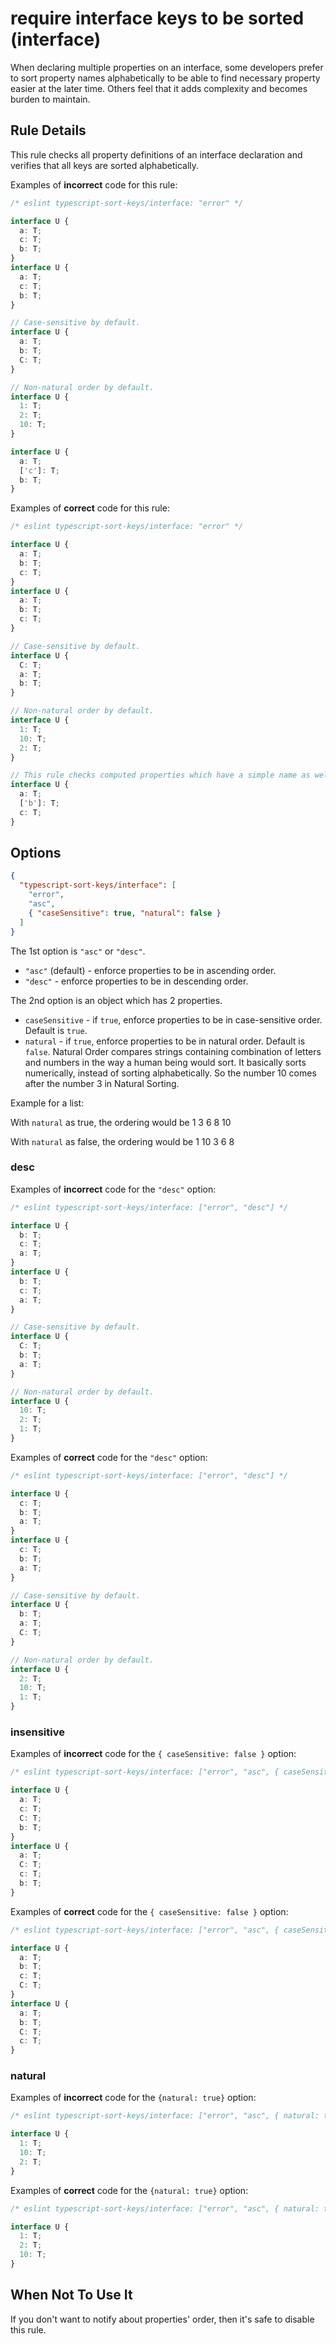 # require interface keys to be sorted (interface)

When declaring multiple properties on an interface, some developers prefer to sort property names alphabetically to be able to find necessary property easier at the later time. Others feel that it adds complexity and becomes burden to maintain.

## Rule Details

This rule checks all property definitions of an interface declaration and verifies that all keys are sorted alphabetically.

Examples of **incorrect** code for this rule:

```ts
/* eslint typescript-sort-keys/interface: "error" */

interface U {
  a: T;
  c: T;
  b: T;
}
interface U {
  a: T;
  c: T;
  b: T;
}

// Case-sensitive by default.
interface U {
  a: T;
  b: T;
  C: T;
}

// Non-natural order by default.
interface U {
  1: T;
  2: T;
  10: T;
}

interface U {
  a: T;
  ['c']: T;
  b: T;
}
```

Examples of **correct** code for this rule:

```ts
/* eslint typescript-sort-keys/interface: "error" */

interface U {
  a: T;
  b: T;
  c: T;
}
interface U {
  a: T;
  b: T;
  c: T;
}

// Case-sensitive by default.
interface U {
  C: T;
  a: T;
  b: T;
}

// Non-natural order by default.
interface U {
  1: T;
  10: T;
  2: T;
}

// This rule checks computed properties which have a simple name as well.
interface U {
  a: T;
  ['b']: T;
  c: T;
}
```

## Options

```json
{
  "typescript-sort-keys/interface": [
    "error",
    "asc",
    { "caseSensitive": true, "natural": false }
  ]
}
```

The 1st option is `"asc"` or `"desc"`.

- `"asc"` (default) - enforce properties to be in ascending order.
- `"desc"` - enforce properties to be in descending order.

The 2nd option is an object which has 2 properties.

- `caseSensitive` - if `true`, enforce properties to be in case-sensitive order. Default is `true`.
- `natural` - if `true`, enforce properties to be in natural order. Default is `false`. Natural Order compares strings containing combination of letters and numbers in the way a human being would sort. It basically sorts numerically, instead of sorting alphabetically. So the number 10 comes after the number 3 in Natural Sorting.

Example for a list:

With `natural` as true, the ordering would be
1
3
6
8
10

With `natural` as false, the ordering would be
1
10
3
6
8

### desc

Examples of **incorrect** code for the `"desc"` option:

```ts
/* eslint typescript-sort-keys/interface: ["error", "desc"] */

interface U {
  b: T;
  c: T;
  a: T;
}
interface U {
  b: T;
  c: T;
  a: T;
}

// Case-sensitive by default.
interface U {
  C: T;
  b: T;
  a: T;
}

// Non-natural order by default.
interface U {
  10: T;
  2: T;
  1: T;
}
```

Examples of **correct** code for the `"desc"` option:

```ts
/* eslint typescript-sort-keys/interface: ["error", "desc"] */

interface U {
  c: T;
  b: T;
  a: T;
}
interface U {
  c: T;
  b: T;
  a: T;
}

// Case-sensitive by default.
interface U {
  b: T;
  a: T;
  C: T;
}

// Non-natural order by default.
interface U {
  2: T;
  10: T;
  1: T;
}
```

### insensitive

Examples of **incorrect** code for the `{ caseSensitive: false }` option:

```ts
/* eslint typescript-sort-keys/interface: ["error", "asc", { caseSensitive: false }] */

interface U {
  a: T;
  c: T;
  C: T;
  b: T;
}
interface U {
  a: T;
  C: T;
  c: T;
  b: T;
}
```

Examples of **correct** code for the `{ caseSensitive: false }` option:

```ts
/* eslint typescript-sort-keys/interface: ["error", "asc", { caseSensitive: false }] */

interface U {
  a: T;
  b: T;
  c: T;
  C: T;
}
interface U {
  a: T;
  b: T;
  C: T;
  c: T;
}
```

### natural

Examples of **incorrect** code for the `{natural: true}` option:

```ts
/* eslint typescript-sort-keys/interface: ["error", "asc", { natural: true }] */

interface U {
  1: T;
  10: T;
  2: T;
}
```

Examples of **correct** code for the `{natural: true}` option:

```ts
/* eslint typescript-sort-keys/interface: ["error", "asc", { natural: true }] */

interface U {
  1: T;
  2: T;
  10: T;
}
```

## When Not To Use It

If you don't want to notify about properties' order, then it's safe to disable this rule.
